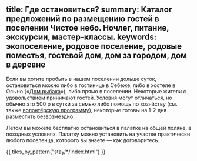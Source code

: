 title: Где остановиться?
summary: Каталог предложений по размещению гостей в поселении Чистое небо. Ночлег, питание, экскурсии, мастер-классы.
keywords: экопоселение, родовое поселение, родовые поместья, гостевой дом, дом за городом, дом в деревне
---
Если вы хотите пробыть в нашем поселении дольше суток, остановиться можно либо в гостинице в Себеже, либо в хостеле в Осыно («[Дом рыбака][1]»), либо прямо в поселении.  Некоторые жители с удовольствием принимают гостей.  Условия могут отличаться, но обычно это 500 р в сутки за семью либо помощь по хозяйству (см. также [волонтёрскую программу](https://land.umonkey.net/volunteer/)), некоторые готовы на 1-2 дня разместить безвозмездно.

Летом вы можете бесплатно остановиться в палатке на общей поляне, в походных условиях.  Палатку можно установить на участке практически любого поселенца, которого вы знаете — как договоритесь.

{{ tiles_by_pattern("stay/*/index.html") }}

[1]: http://www.seb-park.ru/tur/os.html
